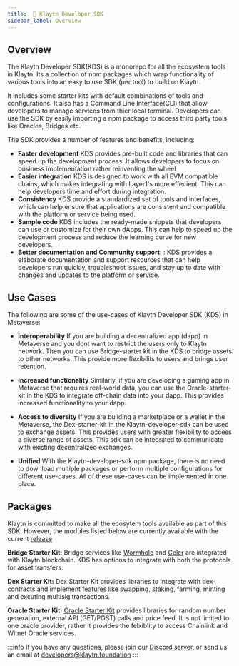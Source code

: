 ```yaml
---
title: 	🎪 Klaytn Developer SDK
sidebar_label: Overview
---
```


## Overview <a id="overview"></a>
The Klaytn Developer SDK(KDS) is a monorepo for all the ecosystem tools in Klaytn. Its a collection of npm packages which wrap functionality of various tools into an easy to use SDK (per tool) to build on Klaytn. 

It includes some starter kits with default combinations of tools and configurations. It also has a Command Line Interface(CLI) that allow developers to manage services from thier local terminal. Developers can use the SDK by easily importing a npm package to access third party tools like Oracles, Bridges etc.  

The SDK provides a number of features and benefits, including:

* **Faster development** KDS provides pre-built code and libraries that can speed up the development process. It allows developers to focus on business implementation rather reinventing the wheel
* **Easier integration** KDS is designed to work with all EVM compatible chains, which makes integrating with Layer1's more effecient. This can help developers time and effort during integration. 
* **Consistency** KDS provide a standardized set of tools and interfaces, which can help ensure that applications are consistent and compatible with the platform or service being used.
* **Sample code** KDS includes the ready-made snippets that developers can use or customize for their own dApps. This can help to speed up the development process and reduce the learning curve for new developers.
* **Better documentation and Community support**: : KDS provides a elaborate documentation and support resources that can help developers run quickly, troubleshoot issues, and stay up to date with changes and updates to the platform or service.

## Use Cases <a id="usecases"></a>
The following are some of the use-cases of Klaytn Developer SDK (KDS) in Metaverse: 

* **Interoperability** If you are building a decentralized app (dapp) in Metaverse and you dont want to restrict the users only to Klaytn network. Then you can use Bridge-starter kit in the KDS to bridge assets to other networks. This provide more flexibilits to users and brings user retention.

* **Increased functionality** Similarly, if you are developing a gaming app in Metaverse that requires real-world data, you can use the Oracle-starter-kit in the KDS to integrate off-chain data into your dapp. This provides increased functionality to your dapp. 

* **Access to diversity** If you are building a marketplace or a wallet in the Metaverse, the Dex-starter-kit in the Klaytn-developer-sdk can be used to exchange assets. This provides users with greater flexibility to access a diverse range of assets. This sdk can be integrated to communicate with existing decentralized exchanges.

* **Unified** With the Klaytn-developer-sdk npm package, there is no need to download multiple packages or perform multiple configurations for different use-cases. All of these use-cases can be implemented in one place.
## Packages <a id="Packages"></a>
Klaytn is committed to make all the ecosytem tools available as part of this SDK. However, the modules listed below are currently available with the current [release](https://github.com/klaytn/klaytn-developer-sdk/releases)

**Bridge Starter Kit:**
Bridge services like [Wormhole](./bridge-starter-kit/wormhole.md) and [Celer](./bridge-starter-kit/celer.md) are integrated with Klaytn blockchain. KDS has options to integrate with both the protocols for asset transfers. 

**Dex Starter Kit:** 
Dex Starter Kit provides libraries to integrate with dex-contracts and implement features like swapping, staking, farming, minting and excuting multisig transactions.

**Oracle Starter Kit:** 
[Oracle Starter Kit](./oracle-starter-kit.md) provides libraries for random number generation, external API (GET/POST) calls and price feed. It is not limited to one oracle provider, rather it provides the felxiblity to access Chainlink and Witnet Oracle services. 


:::info
If you have any questions, please join our [Discord server](https://discord.io/KlaytnOfficial), or send us an email at developers@klaytn.foundation
:::